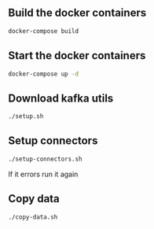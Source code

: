 ## Build the docker containers

```bash
docker-compose build
```

## Start the docker containers

```bash
docker-compose up -d
```


## Download kafka utils

```bash
./setup.sh
```

## Setup connectors

```bash
./setup-connectors.sh
```

If it errors run it again


## Copy data

```bash
./copy-data.sh
```